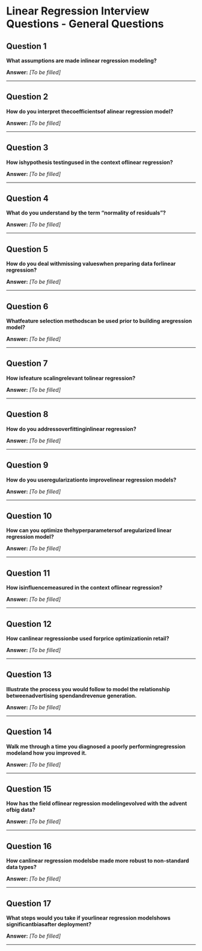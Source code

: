# Linear Regression Interview Questions - General Questions

## Question 1

**What assumptions are made inlinear regression modeling?**

**Answer:** _[To be filled]_

---

## Question 2

**How do you interpret thecoefficientsof alinear regression model?**

**Answer:** _[To be filled]_

---

## Question 3

**How ishypothesis testingused in the context oflinear regression?**

**Answer:** _[To be filled]_

---

## Question 4

**What do you understand by the term “normality of residuals”?**

**Answer:** _[To be filled]_

---

## Question 5

**How do you deal withmissing valueswhen preparing data forlinear regression?**

**Answer:** _[To be filled]_

---

## Question 6

**Whatfeature selection methodscan be used prior to building aregression model?**

**Answer:** _[To be filled]_

---

## Question 7

**How isfeature scalingrelevant tolinear regression?**

**Answer:** _[To be filled]_

---

## Question 8

**How do you addressoverfittinginlinear regression?**

**Answer:** _[To be filled]_

---

## Question 9

**How do you useregularizationto improvelinear regression models?**

**Answer:** _[To be filled]_

---

## Question 10

**How can you optimize thehyperparametersof aregularized linear regression model?**

**Answer:** _[To be filled]_

---

## Question 11

**How isinfluencemeasured in the context oflinear regression?**

**Answer:** _[To be filled]_

---

## Question 12

**How canlinear regressionbe used forprice optimizationin retail?**

**Answer:** _[To be filled]_

---

## Question 13

**Illustrate the process you would follow to model the relationship betweenadvertising spendandrevenue generation.**

**Answer:** _[To be filled]_

---

## Question 14

**Walk me through a time you diagnosed a poorly performingregression modeland how you improved it.**

**Answer:** _[To be filled]_

---

## Question 15

**How has the field oflinear regression modelingevolved with the advent ofbig data?**

**Answer:** _[To be filled]_

---

## Question 16

**How canlinear regression modelsbe made more robust to non-standard data types?**

**Answer:** _[To be filled]_

---

## Question 17

**What steps would you take if yourlinear regression modelshows significantbiasafter deployment?**

**Answer:** _[To be filled]_

---

